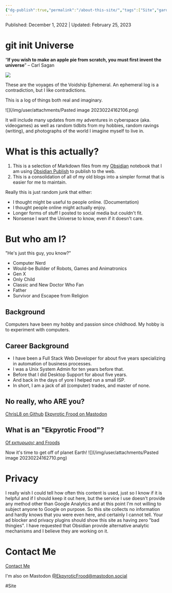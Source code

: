 ```yaml
---
{"dg-publish":true,"permalink":"/about-this-site/","tags":["Site","gardenEntry","gardenEntry","gardenEntry","gardenEntry"]}
---
```


Published: December 1, 2022 | Updated: February 25, 2023
# git init Universe
“**If you wish to make an apple pie from scratch, you must first invent the universe**” – Carl Sagan

![](/img/user/attachments/2016-08-21-16.36.41.jpg)

These are the voyages of the Voidship Ephemeral. An ephemeral log is a contradiction, but I like contradictions.

This is a log of things both real and imaginary.

![](/img/user/attachments/Pasted image 20230224162106.png)

It will include many updates from my adventures in cyberspace (aka. videogames) as well as random tidbits from my hobbies, random ravings (writing), and photographs of the world I imagine myself to live in.

# What is this actually?

1. This is a selection of Markdown files from my [Obsidian](https://obsidian.md/) notebook that I am using [Obsidian Publish](https://obsidian.md/publish) to publish to the web.
2. This is a consolidation of all of my old blogs into a simpler format that is easier for me to maintain.

Really this is just random junk that either:
 - I thought might be useful to people online. (Documentation)
 - I thought people online might actually enjoy.
 - Longer forms of stuff I posted to social media but couldn't fit.
 - Nonsense I want the Universe to know, even if it doesn't care.

# But who am I?
"He's just this guy, you know?"
 - Computer Nerd
 - Would-be Builder of Robots, Games and Animatronics
 - Gen X
 - Only Child
 - Classic and New Doctor Who Fan
 - Father
 - Survivor and Escapee from Religion

## Background
Computers have been my hobby and passion since childhood. My hobby is to experiment with computers.

## Career Background
 - I have been a Full Stack Web Developer for about five years specializing in automation of business processes.
 - I was a Unix System Admin for ten years before that.
 - Before that I did Desktop Support for about five years. 
 - And back in the days of yore I helped run a small ISP.
 - In short, I am a jack of all (computer) trades, and master of none.

## No really, who ARE you?

[ChrisL8 on Github](https://github.com/chrisl8)
[Ekpyrotic Frood on Mastodon](https://mastodon.social/@EkpyroticFrood)

## What is an "Ekpyrotic Frood"?

[Of εκπυρωσις and Froods](Of%20εκπυρωσις%20and%20Froods.md)

Now it's time to get off of planet Earth!
![](/img/user/attachments/Pasted image 20230224162710.png)

# Privacy
I really wish I could tell how often this content is used, just so I know if it is helpful and if I should keep it out here, but the service I use doesn't provide any method other than Google Analytics and at this point I'm not willing to subject anyone to Google on purpose.
So this site collects no information and hardly knows that you were even here, and certainly I cannot tell. Your ad blocker and privacy plugins should show this site as having zero "bad thingies".
I have requested that Obsidian provide alternative analytic mechanisms and I believe they are working on it.

# Contact Me
[Contact Me](Contact%20Me.md)

I'm also on Mastodon
<a rel="me" href="https://mastodon.social/@EkpyroticFrood">@EkpyroticFrood@mastodon.social</a>

#Site 
